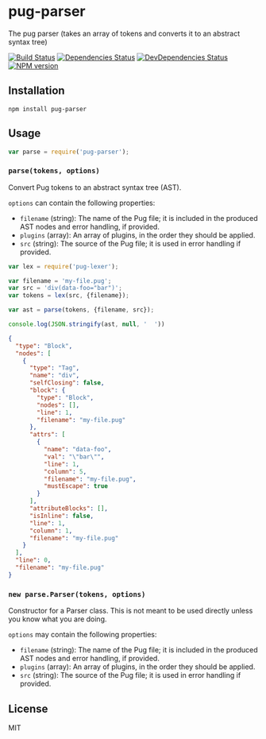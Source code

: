 # pug-parser

The pug parser (takes an array of tokens and converts it to an abstract syntax tree)

[![Build Status](https://img.shields.io/travis/pugjs/pug-parser/master.svg)](https://travis-ci.org/pugjs/pug-parser)
[![Dependencies Status](https://david-dm.org/pugjs/pug/status.svg?path=packages/pug-parser)](https://david-dm.org/pugjs/pug?path=packages/pug-parser)
[![DevDependencies Status](https://david-dm.org/pugjs/pug/dev-status.svg?path=packages/pug-parser)](https://david-dm.org/pugjs/pug?path=packages/pug-parser&type=dev)
[![NPM version](https://img.shields.io/npm/v/pug-parser.svg)](https://www.npmjs.org/package/pug-parser)

## Installation

    npm install pug-parser

## Usage

```js
var parse = require('pug-parser');
```

### `parse(tokens, options)`

Convert Pug tokens to an abstract syntax tree (AST).

`options` can contain the following properties:

- `filename` (string): The name of the Pug file; it is included in the produced AST nodes and error handling, if provided.
- `plugins` (array): An array of plugins, in the order they should be applied.
- `src` (string): The source of the Pug file; it is used in error handling if provided.

```js
var lex = require('pug-lexer');

var filename = 'my-file.pug';
var src = 'div(data-foo="bar")';
var tokens = lex(src, {filename});

var ast = parse(tokens, {filename, src});

console.log(JSON.stringify(ast, null, '  '))
```

```json
{
  "type": "Block",
  "nodes": [
    {
      "type": "Tag",
      "name": "div",
      "selfClosing": false,
      "block": {
        "type": "Block",
        "nodes": [],
        "line": 1,
        "filename": "my-file.pug"
      },
      "attrs": [
        {
          "name": "data-foo",
          "val": "\"bar\"",
          "line": 1,
          "column": 5,
          "filename": "my-file.pug",
          "mustEscape": true
        }
      ],
      "attributeBlocks": [],
      "isInline": false,
      "line": 1,
      "column": 1,
      "filename": "my-file.pug"
    }
  ],
  "line": 0,
  "filename": "my-file.pug"
}
```

### `new parse.Parser(tokens, options)`

Constructor for a Parser class. This is not meant to be used directly unless you know what you are doing.

`options` may contain the following properties:

- `filename` (string): The name of the Pug file; it is included in the produced AST nodes and error handling, if provided.
- `plugins` (array): An array of plugins, in the order they should be applied.
- `src` (string): The source of the Pug file; it is used in error handling if provided.

## License

  MIT
